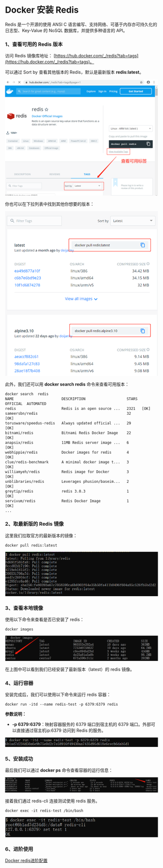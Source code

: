 # Docker 安装 Redis

Redis 是一个开源的使用 ANSI C 语言编写、支持网络、可基于内存亦可持久化的日志型、Key-Value 的 NoSQL 数据库，并提供多种语言的 API。

### 1、查看可用的 Redis 版本
访问 Redis 镜像库地址： [https://hub.docker.com/_/redis?tab=tags](https://hub.docker.com/_/redis?tab=tags)。

可以通过 Sort by 查看其他版本的 Redis，默认是最新版本 **redis:latest**。

![](../assets/install/redis1.png)

你也可以在下拉列表中找到其他你想要的版本：

![](../assets/install/redis2.png)

此外，我们还可以用 **docker search redis** 命令来查看可用版本：

```shell
docker search  redis
NAME                      DESCRIPTION                   STARS  OFFICIAL  AUTOMATED
redis                     Redis is an open source ...   2321   [OK]       
sameersbn/redis                                         32                   [OK]
torusware/speedus-redis   Always updated official ...   29             [OK]
bitnami/redis             Bitnami Redis Docker Image    22                   [OK]
anapsix/redis             11MB Redis server image ...   6                    [OK]
webhippie/redis           Docker images for redis       4                    [OK]
clue/redis-benchmark      A minimal docker image t...   3                    [OK]
williamyeh/redis          Redis image for Docker        3                    [OK]
unblibraries/redis        Leverages phusion/baseim...   2                    [OK]
greytip/redis             redis 3.0.3                   1                    [OK]
servivum/redis            Redis Docker Image            1                    [OK]
...
```

### 2、取最新版的 Redis 镜像
这里我们拉取官方的最新版本的镜像：

```shell
docker pull redis:latest
```

![](../assets/install/redis3.png)

### 3、查看本地镜像
使用以下命令来查看是否已安装了 redis：

```shell
docker images
```

![](../assets/install/redis4.png)

在上图中可以看到我们已经安装了最新版本（latest）的 redis 镜像。

### 4、运行容器
安装完成后，我们可以使用以下命令来运行 redis 容器：

```shell
docker run -itd --name redis-test -p 6379:6379 redis
```

**参数说明：**

+ **-p 6379:6379**：映射容器服务的 6379 端口到宿主机的 6379 端口。外部可以直接通过宿主机ip:6379 访问到 Redis 的服务。


![](../assets/install/redis5.png)

### 5、安装成功
最后我们可以通过 **docker ps** 命令查看容器的运行信息：

![](../assets/install/redis6.png)

接着我们通过 redis-cli 连接测试使用 redis 服务。

```shell
docker exec -it redis-test /bin/bash
```

![](../assets/install/redis7.png)

### 6、进阶使用

[Docker redis进阶配置](../advanced/docker-redis-advanced.md)

